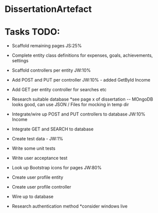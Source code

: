# DissertationArtefact
# Tasks TODO:  
- Scaffold remaining pages JS:25%
- Complete entity class definitions for expenses, goals, achievements, settings
- Scaffold controllers per entity JW:10%
- Add POST and PUT per controller JW:10% - added GetById Income
- Add GET per entity controller for searches etc
- Research suitable database *see page x of dissertation
-- MOngoDB looks good, can use JSON / Files for mocking in temp dir
- Integrate/wire up POST and PUT controllers to database JW:10% Income
- Integrate GET and SEARCH to database
- Create test data - JW:1%
- Write some unit tests
- Write user acceptance test
- Look up Bootstrap icons for pages JW:80%


- Create user profile entity
- Create user profile controller
- Wire up to database
- Research authentication method *consider windows live
